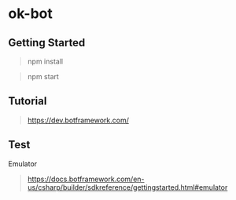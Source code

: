 # ok-bot

## Getting Started

>npm install

>npm start

## Tutorial

> https://dev.botframework.com/

## Test
Emulator 

> https://docs.botframework.com/en-us/csharp/builder/sdkreference/gettingstarted.html#emulator
